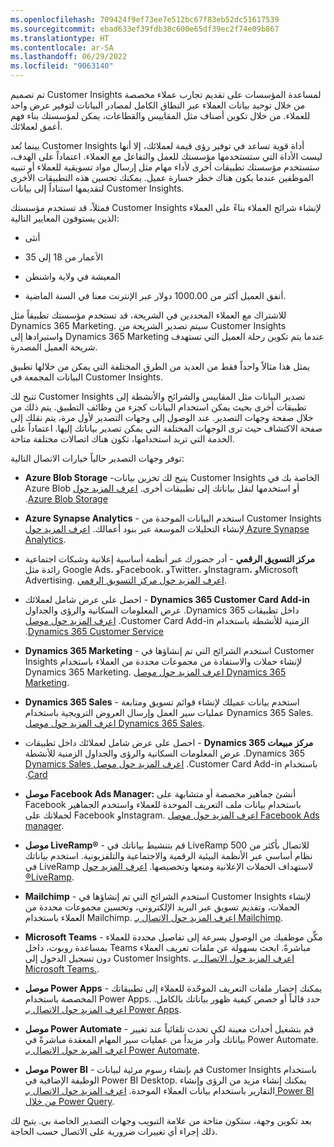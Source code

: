 ```yaml
---
ms.openlocfilehash: 709424f9ef73ee7e512bc67f83eb52dc51617539
ms.sourcegitcommit: ebad633ef39fdb38c600e65df39ec2f74e09b867
ms.translationtype: HT
ms.contentlocale: ar-SA
ms.lasthandoff: 06/29/2022
ms.locfileid: "9063140"
---
```

تم تصميم Customer Insights لمساعدة المؤسسات على تقديم تجارب عملاء مخصصة من خلال توحيد بيانات العملاء عبر النطاق الكامل لمصادر البيانات لتوفير عرض واحد للعملاء. من خلال تكوين أصناف مثل المقاييس والقطاعات، يمكن لمؤسستك بناء فهم أعمق لعملائك.

بينما تُعد Customer Insights أداة قوية تساعد في توفير رؤى قيمة لعملائك، إلا أنها ليست الأداة التي ستستخدمها مؤسستك للعمل والتفاعل مع العملاء. اعتماداً على الهدف، ستستخدم مؤسستك تطبيقات أخرى لأداء مهام مثل إرسال مواد تسويقية للعملاء أو تنبيه الموظفين عندما يكون هناك خطر خسارة عميل. يمكنك تحسين هذه التطبيقات الأخرى لتقديمها استناداً إلى بيانات Customer Insights.

فمثلاً، قد تستخدم مؤسستك Customer Insights لإنشاء شرائح العملاء بناءً على العملاء الذين يستوفون المعايير التالية:

-   أنثى

-   الأعمار من 18 إلى 35

-   المعيشة في ولاية واشنطن

-   أنفق العميل أكثر من 1000.00 دولار عبر الإنترنت معنا في السنة الماضية.

للاشتراك مع العملاء المحددين في الشريحة، قد تستخدم مؤسستك تطبيقاً مثل Dynamics 365 Marketing. سيتم تصدير الشريحة من Customer Insights واستيرادها إلى Dynamics 365 Marketing عندما يتم تكوين رحلة العميل التي تستهدف شريحة العميل المصدرة.

يمثل هذا مثالاً واحداً فقط من العديد من الطرق المختلفة التي يمكن من خلالها تطبيق البيانات المجمعة في Customer Insights.

تتيح لك Customer Insights تصدير البيانات مثل المقاييس والشرائح والأنشطة إلى تطبيقات أخرى بحيث يمكن استخدام البيانات كجزء من وظائف التطبيق. يتم ذلك من خلال صفحة وجهات التصدير. عند الوصول إلى وجهات التصدير لأول مرة، يتم نقلك إلى صفحة الاكتشاف حيث ترى الوجهات المختلفة التي يمكن تصدير بياناتك إليها. اعتماداً على الخدمة التي تريد استخدامها، تكون هناك اتصالات مختلفة متاحة.

توفر وجهات التصدير حالياً خيارات الاتصال التالية:

-   **Azure Blob Storage** -يتيح لك تخزين بيانات Customer Insights الخاصة بك في Azure Blob أو استخدمها لنقل بياناتك إلى تطبيقات أخرى. [‬‏‫اعرف المزيد حول Azure Blob Storage](/dynamics365/customer-insights/audience-insights/export-azure-blob-storage/?azure-portal=true).

-   **Azure Synapse Analytics** - استخدم البيانات الموحدة من Customer Insights لإنشاء التحليلات الموسعة عبر بنود أعمالك. [اعرف المزيد حول Azure Synapse Analytics](/azure/synapse-analytics/sql-data-warehouse/?azure-portal=true).

-   **مركز التسويق الرقمي** - أدر حضورك عبر أنظمة أساسية إعلانية وشبكات اجتماعية رائدة مثل Google Ads، وFacebook، وTwitter، وInstagram، وMicrosoft Advertising. [اعرف المزيد حول مركز التسويق الرقمي](/digital-marketing-center/?azure-portal=true).

-   **‏‫Dynamics 365 Customer Card Add-in** - احصل على عرض شامل لعملائك داخل تطبيقات Dynamics 365. عرض المعلومات السكانية والرؤى والجداول الزمنية للأنشطة باستخدام Customer Card Add-in. [اعرف المزيد حول موصل Dynamics 365 Customer Service](/dynamics365/customer-insights/audience-insights/customer-card-add-in/?azure-portal=true).

-   **Dynamics 365 Marketing** - استخدم الشرائح التي تم إنشاؤها في Customer Insights لإنشاء حملات والاستفادة من مجموعات محددة من العملاء باستخدام Dynamics 365 Marketing. [اعرف المزيد حول موصل Dynamics 365 Marketing](/dynamics365/customer-insights/audience-insights/export-dynamics365-marketing/?azure-portal=true).

-   **Dynamics 365 Sales** - استخدم بيانات عميلك لإنشاء قوائم تسويق ومتابعة عمليات سير العمل وإرسال العروض الترويجية باستخدام Dynamics 365 Sales. [اعرف المزيد حول موصل Dynamics 365 Sales](/dynamics365/customer-insights/audience-insights/export-dynamics365-sales/?azure-portal=true).

-   **‏‫مركز مبيعات Dynamics 365** - احصل على عرض شامل لعملائك داخل تطبيقات Dynamics 365. عرض المعلومات السكانية والرؤى والجداول الزمنية للأنشطة باستخدام Customer Card Add-in. [اعرف المزيد حول موصل Dynamics Sales Card](https://query.prod.cms.rt.microsoft.com/cms/api/am/binary/RE4qLUp/?azure-portal=true).

-   **موصل Facebook Ads Manager:** أنشئ جماهير مخصصة أو متشابهة على Facebook باستخدام بيانات ملف التعريف الموحدة للعملاء واستخدم الجماهير لحملاتك على Facebook وInstagram. [اعرف المزيد حول موصل Facebook Ads manager](/dynamics365/customer-insights/audience-insights/export-facebook/?azure-portal=true).

-   **موصل LiveRamp®** - قم بتنشيط بياناتك في LiveRamp للاتصال بأكثر من 500 نظام أساسي عبر الأنظمة البيئية الرقمية والاجتماعية والتلفزيونية. استخدم بياناتك في LiveRamp لاستهداف الحملات الإعلانية ومنعها وتخصيصها. [اعرف المزيد حول ®LiveRamp](/dynamics365/customer-insights/audience-insights/export-liveramp/?azure-portal=true).

-   **Mailchimp** - استخدم الشرائح التي تم إنشاؤها في Customer Insights لإنشاء الحملات، وتقديم تسويق عبر البريد الإلكتروني، وتحسين مجموعات محددة من العملاء باستخدام Mailchimp. [اعرف المزيد حول الاتصال بـ Mailchimp](/dynamics365/customer-insights/audience-insights/export-mailchimp/?azure-portal=true).

-   **Microsoft Teams** - مكِّن موظفيك من الوصول بسرعة إلى تفاصيل محددة للعملاء بمساعدة روبوت، داخل Teams مباشرةً. ابحث بسهولة عن ملفات تعريف العملاء دون تسجيل الدخول إلى Customer Insights. [اعرف المزيد حول الاتصال بـ Microsoft Teams.](/dynamics365/customer-insights/audience-insights/export-teams-bot/?azure-portal=true).

-   **موصل Power Apps** - يمكنك إحضار ملفات التعريف الموحّدة للعملاء إلى تطبيقاتك المخصصة باستخدام Power Apps. حدد قالباً أو خصص كيفية ظهور بياناتك بالكامل. [اعرف المزيد حول الاتصال بـ Power Apps](/dynamics365/customer-insights/audience-insights/export-power-apps/?azure-portal=true).

-   **موصل Power Automate** - قم بتشغيل أحداث معينة لكي تحدث تلقائياً عند تغيير بياناتك وأدر مزيداً من عمليات سير المهام المعقدة مباشرةً في Power Automate. [اعرف المزيد حول الاتصال بـ Power Automate](/dynamics365/customer-insights/audience-insights/export-power-automate/?azure-portal=true).

-   **موصل Power BI** - قم بإنشاء رسوم مرئية لبيانات Customer Insights باستخدام الوظيفة الإضافية في Power BI Desktop. يمكنك إنشاء مزيد من الرؤى وإنشاء التقارير باستخدام بيانات العملاء الموحدة. [اعرف المزيد حول الاتصال بـ Power BI من خلال Power Query](/dynamics365/customer-insights/audience-insights/export-power-bi/?azure-portal=true).

بعد تكوين وجهة، ستكون متاحة من علامة التبويب وجهات التصدير الخاصة بي. يتيح لك ذلك إجراء أي تغييرات ضرورية على الاتصال حسب الحاجة.

